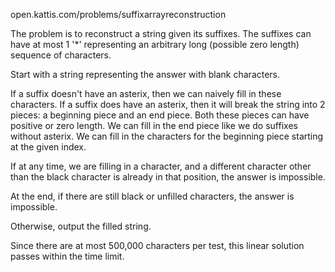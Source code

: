open.kattis.com/problems/suffixarrayreconstruction

The problem is to reconstruct a string given its suffixes. The suffixes can have
at most 1 '*' representing an arbitrary long (possible zero length) sequence of
characters.

Start with a string representing the answer with blank characters.

If a suffix doesn't have an asterix, then we can naively fill in these characters.
If a suffix does have an asterix, then it will break the string into 2 pieces: a
beginning piece and an end piece. Both these pieces can have positive or zero
length. We can fill in the end piece like we do suffixes without asterix. We can
fill in the characters for the beginning piece starting at the given index.

If at any time, we are filling in a character, and a different character other
than the black character is already in that position, the answer is impossible.

At the end, if there are still black or unfilled characters, the answer is
impossible.

Otherwise, output the filled string.

Since there are at most 500,000 characters per test, this linear solution passes
within the time limit.
